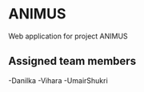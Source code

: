 # ANIMUS

Web application for project ANIMUS

## Assigned team members

-Danilka
-Vihara
-UmairShukri

